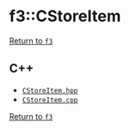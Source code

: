 # f3::CStoreItem

[Return to `f3`](/docs/f3.md)

## C++

- [`CStoreItem.hpp`](/src/f3/CStoreItem.hpp)
- [`CStoreItem.cpp`](/src/f3/CStoreItem.cpp)

[Return to `f3`](/docs/f3.md)